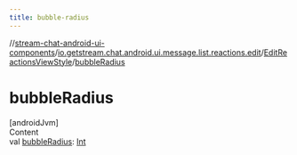 ```yaml
---
title: bubble-radius
---
```

//[stream-chat-android-ui-components](../../../index.md)/[io.getstream.chat.android.ui.message.list.reactions.edit](../index.md)/[EditReactionsViewStyle](index.md)/[bubbleRadius](bubbleRadius.md)



# bubbleRadius  
[androidJvm]  
Content  
val [bubbleRadius](bubbleRadius.md): [Int](https://kotlinlang.org/api/latest/jvm/stdlib/kotlin/-int/index.html)  



